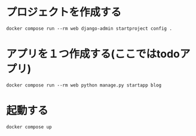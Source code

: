 # プロジェクトを作成する
`docker compose run --rm web django-admin startproject config .`
# アプリを１つ作成する(ここではtodoアプリ)
`docker compose run --rm web python manage.py startapp blog`
# 起動する
`docker compose up`
